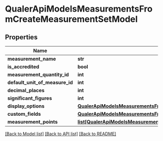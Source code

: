 # QualerApiModelsMeasurementsFromCreateMeasurementSetModel

## Properties
Name | Type | Description | Notes
------------ | ------------- | ------------- | -------------
**measurement_name** | **str** |  | [optional] 
**is_accredited** | **bool** |  | [optional] 
**measurement_quantity_id** | **int** |  | [optional] 
**default_unit_of_measure_id** | **int** |  | [optional] 
**decimal_places** | **int** |  | [optional] 
**significant_figures** | **int** |  | [optional] 
**display_options** | [**QualerApiModelsMeasurementsFromDisplayOptions**](QualerApiModelsMeasurementsFromDisplayOptions.md) |  | [optional] 
**custom_fields** | [**QualerApiModelsMeasurementsFromCustomFields**](QualerApiModelsMeasurementsFromCustomFields.md) |  | [optional] 
**measurement_points** | [**list[QualerApiModelsMeasurementsFromCreateMeasurementPointModel]**](QualerApiModelsMeasurementsFromCreateMeasurementPointModel.md) |  | [optional] 

[[Back to Model list]](../README.md#documentation-for-models) [[Back to API list]](../README.md#documentation-for-api-endpoints) [[Back to README]](../README.md)

